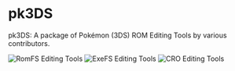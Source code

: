 # pk3DS
pk3DS: A package of Pokémon (3DS) ROM Editing Tools by various contributors.

![RomFS Editing Tools](https://i.imgur.com/WxWOrhd.png)
![ExeFS Editing Tools](https://i.imgur.com/4jYIIHy.png)
![CRO Editing Tools](https://i.imgur.com/1bghcwx.png)
